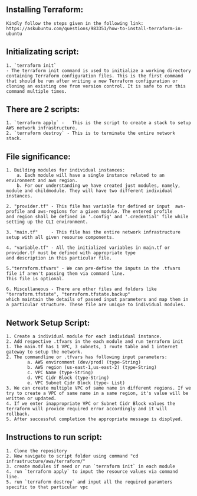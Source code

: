 ## Installing Terraform:
    Kindly follow the steps given in the following link:
    https://askubuntu.com/questions/983351/how-to-install-terraform-in-ubuntu

## Initializating script:

    1. `terraform init` 
    - The terraform init command is used to initialize a working directory containing Terraform configuration files. This is the first command that should be run after writing a new Terraform configuration or cloning an existing one from version control. It is safe to run this command multiple times.


## There are 2 scripts:

    1. `terraform apply` -   This is the script to create a stack to setup AWS network infrastructure.
    2. `terraform destroy` - This is to terminate the entire network stack.

## File significance:
    1. Building modules for individual instances:
        a. Each module will have a single instance related to an environment and aws region.
        b. For our understanding we have created just modules, namely, module and childmodule. They will have two different individual instances.

    2. "provider.tf" - This file has variable for defined or input  aws-profile and aws-regions for a given module. The entered profile        and region shall be defined in '.config' and '.credential' file while setting up the CLI environment.
    
    3. "main.tf"     - This file has the entire network infrastructure setup with all given resourse components.
    
    4. "variable.tf" - All the initialized variables in main.tf or provider.tf must be defined with appropriate type                      and description in this particular file.
    
    5."terraform.tfvars" - We can pre-define the inputs in the .tfvars file if aren't passing them via command line. 
    This file is optional.
    
    6. Miscellaneous - There are other files and folders like "terraform.tfstate", "terraform.tfstate.backup"                        which maintain the details of passed input parameters and map them in a particular structure. These file are unique to individual modules.


## Network Setup Script:
    
    1. Create a individual module for each individual instance.
    2. Add respective .tfvars in the each module and run terraform init
    1. The main.tf has 1 VPC, 3 subnets, 1 route table and 1 internet gateway to setup the network.
    2. The commandline or .tfvars has following input parameters:
            a. AWS environment (dev/prod) (type-String)
            b. AWS region (us-east-1,us-east-2) (type-String)
            c. VPC Name (type-String)
            d. VPC Cidr Block (type-String)
            e. VPC Subnet Cidr Block (type- List)
    3. We can create multiple VPC of same name in different regions. If we try to create a VPC of same name in a same region, it's value will be written or updated.
    4. If we enter inappropriate VPC or Subnet Cidr Block values the terraform will provide required error accordingly and it will rollback.
    5. After successful completion the appropriate message is displyed.

## Instructions to run script:

    1. Clone the repository
    2. Now navigate to script folder using command "cd infrastructure/aws/terraform/"
    3. create modules if need or run `terraform init` in each module
    4. run `terraform apply` to input the resource values via command line.
    5. run `terraform destroy` and input all the required paramters  specific to that particular vpc
